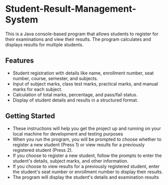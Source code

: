 # Student-Result-Management-System
This is a Java console-based program that allows students to register for their examinations and view their results. The program calculates and displays results for multiple students.

## Features

- Student registration with details like name, enrollment number, seat number, course, semester, and subjects.
- Input of subject marks, class test marks, practical marks, and manual marks for each subject.
- Calculation of total marks, percentage, and pass/fail status.
- Display of student details and results in a structured format.

## Getting Started
- These instructions will help you get the project up and running on your local machine for development and testing purposes
- When you run the program, you will be prompted to choose whether to register a new student (Press 1) or view results for a previously registered student (Press 2).
- If you choose to register a new student, follow the prompts to enter the student's details, subject marks, and other information.
- If you choose to view results for a previously registered student, enter the student's seat number or enrollment number to display their results.
- The program will display the student's details and examination results
